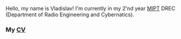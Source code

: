 Hello, my name is Vladislav! I'm currently in my 2'nd year [MIPT](https://en.wikipedia.org/wiki/Moscow_Institute_of_Physics_and_Technology) DREC (Department of Radio Engineering and Cybernatics).

### My [CV](cv.pdf)

